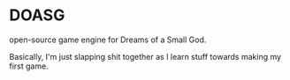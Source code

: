 # DOASG
open-source game engine for Dreams of a Small God.

Basically, I'm just slapping shit together as I learn stuff towards making my first game.
